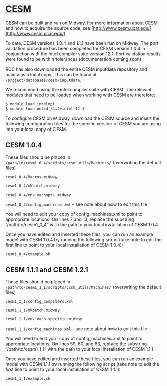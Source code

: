 # [CESM](single:CESM)

CESM can be built and run on Midway.  For more information about CESM and how to acquire the source code, see [http://www.cesm.ucar.edu/](http://www.cesm.ucar.edu/)

To date, CESM versions 1.0.4 and 1.1.1 have been run on Midway.  The port validation procedure has been completed for CESM version 1.0.4 in conjunction with the Intel compiler suite version 12.1.  Port validation results were found to be within tolerances (documentation coming soon).

RCC has also downloaded the entire CESM inputdata repository and maintains a local copy.  This can be found at `/project/databases/cesm/inputdata`.

We recommend using the intel compiler suite with CESM.  The relevant modules that need to be loaded when working with CESM are therefore:

```bash
$ module load intelmpi
$ module load netcdf/4.2+intel-12.1
```

To configure CESM on Midway, download the CESM source and insert the following configuration files for the specific version of CESM you are using into your local copy of CESM.

## CESM 1.0.4

These files should be placed in `/path/to/cesm1_0_4/scripts/ccsm_utils/Machines/` (overwriting the default files)

`cesm1_0_4/Macros.midway`

`cesm1_0_4/mkbatch.midway`

`cesm1_0_4/env_machopts.midway`

`cesm1_0_4/config_machines.xml` – see note about how to edit this file

You will need to edit your copy of config_machines.xml to point to appropriate locations.  On lines 7 and 13, replace the substring “/path/to/cesm1_0_4” with the path to your local installation of CESM 1.0.4

Once you have edited and inserted these files, you can run an example model with CESM 1.0.4 by running the following script (take note to edit the first line to point to your local installation of CESM 1.0.4):

`cesm1_0_4/example.sh`

## CESM 1.1.1 and CESM 1.2.1

These files should be placed in `/path/to/cesm1_1_1/scripts/ccsm_utils/Machines/` (overwriting the default files)

`cesm1_1_1/config_compilers.xml`

`cesm1_1_1/mkbatch.midway`

`cesm1_1_1/env_mach_specific.midway`

`cesm1_1_1/config_machines.xml` – see note about how to edit this file

You will need to edit your copy of config_machines.xml to point to appropriate locations.  On lines 59, 60, and 63, replace the substring “/path/to/cesm1_1_1” with the path to your local installation of CESM 1.1.1

Once you have edited and inserted these files, you can run an example model with CESM 1.1.1 by running the following script (take note to edit the first line to point to your local installation of CESM 1.1.1):

`cesm1_1_1/example.sh`
